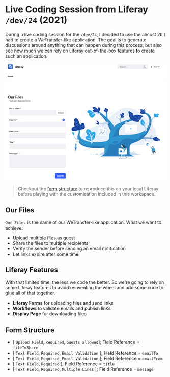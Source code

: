 # Live Coding Session from Liferay `/dev/24` (2021)

During a live coding session for the `/dev/24`, I decided to use the almost 2h I had to create a WeTransfer-like application. The goal is to generate discussions around anything that can happen during this process, but also see how much we can rely on Liferay out-of-the-box features to create such an application.

[![video](https://github.com/lgdd/doc-assets/blob/main/dev24-2021-live-coding/preview.jpg?raw=true)](https://www.youtube.com/watch?v=PSxgzOfDe1Y "/dev/24 2021 - Session 1")
> Checkout the [form structure](#form-structure) to reproduce this on your local Liferay before playing with the customisation included in this workspace.

## Our Files

`Our Files` is the name of our WeTransfer-like application. What we want to achieve:

- Upload multiple files as guest
- Share the files to multiple recipients
- Verify the sender before sending an email notification
- Let links expire after some time

## Liferay Features

With that limited time, the less we code the better. So we're going to rely on some Liferay features to avoid reinventing the wheel and add some code to glue all of that together.

- __Liferay Forms__ for uploading files and send links
- __Workflows__ to validate emails and publish links
- __Display Page__ for downloading files

## Form Structure

- [ `Upload Field`, `Required`, `Guests allowed`]; Field Reference = `fileToShare`
- [ `Text Field`, `Required`, `Email Validation` ]; Field Reference = `emailTo`
- [ `Text Field`, `Required`, `Email Validation` ]; Field Reference = `emailFrom`
- [ `Text Field`, `Required` ]; Field Reference = `title`
- [ `Text Field`, `Required`, `Multiple Lines` ]; Field Reference = `message`